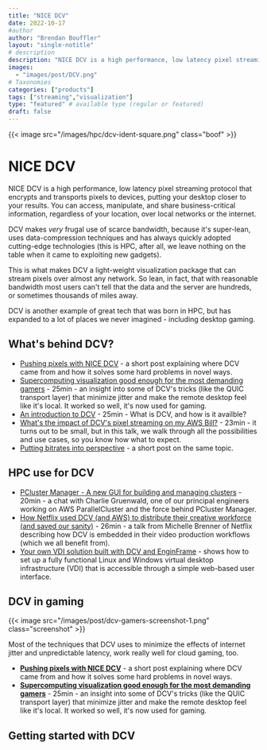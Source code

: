 ```yaml
---
title: "NICE DCV"
date: 2022-10-17
#author
author: "Brendan Bouffler"
layout: "single-notitle"
# description
description: "NICE DCV is a high performance, low latency pixel streaming protocol that encrypts and transports pixels to devices, putting your desktop closer to your results. You can access, manipulate, and share business-critical information, regardless of your location, over local networks or the internet."
images:
  - "images/post/DCV.png"
# Taxonomies
categories: ["products"]
tags: ["streaming","visualization"]
type: "featured" # available type (regular or featured)
draft: false
---
```


<style>
.boof {
  float:right !important;
  width:350px;
  padding: 10px;
  }
</style>

{{< image src="/images/hpc/dcv-ident-square.png" class="boof" >}}

# NICE DCV

NICE DCV is a high performance, low latency pixel streaming protocol that encrypts and transports pixels to devices, putting your desktop closer to your results. You can access, manipulate, and share business-critical information, regardless of your location, over local networks or the internet.

DCV makes *very* frugal use of scarce bandwidth, because it's super-lean, uses data-compression techniques and has always quickly adopted cutting-edge technologies (this is HPC, after all, we leave nothing on the table when it came to exploiting new gadgets).

This is what makes DCV a light-weight visualization package that can stream pixels over almost any network. So lean, in fact, that with reasonable bandwidth most users can't tell that the data and the server are hundreds, or sometimes thousands of miles away.

DCV is another example of great tech that was born in HPC, but has expanded to a lot of places we never imagined - including desktop gaming.
## What's behind DCV?

- [Pushing pixels with NICE DCV](https://aws.amazon.com/blogs/hpc/pushing-pixels-with-nice-dcv/) - a short post explaining where DCV came from and how it solves some hard problems in novel ways.
- [Supercomputing visualization good enough for the most demanding gamers](https://youtu.be/_L-U_ET4qrw) - 25min - an insight into some of DCV's tricks (like the QUIC transport layer) that minimize jitter and make the remote desktop feel like it's local. It worked so well, it's now used for gaming.
- [An introduction to DCV](https://youtu.be/-mhNktbKmAc) - 25min - What is DCV, and how is it availble?
- [What's the impact of DCV's pixel streaming on my AWS Bill?](https://youtu.be/-YBh4d_zKxc) - 23min - it turns out to be small, but in this talk, we walk through all the possibilities and use cases, so you know how what to expect.
- [Putting bitrates into perspective](https://aws.amazon.com/blogs/hpc/putting-bitrates-into-perspective/) - a short post on the same topic.

## HPC use for DCV
- [PCluster Manager - A new GUI for building and managing clusters]() - 20min - a chat with Charlie Gruenwald, one of our principal engineers working on AWS ParallelCluster and the force behind PCluster Manager.
- [How Netflix used DCV (and AWS) to distribute their creative workforce (and saved our sanity)](https://youtu.be/PUAeBQ98Odc) - 26min - a talk from Michelle Brenner of Netflix describing how DCV is embedded in their video production workflows (which we all benefit from).
- [Your own VDI solution built with DCV and EnginFrame](https://aws.amazon.com/blogs/hpc/a-vdi-solution-with-enginframe-and-nice-dcv-session-manager-built-with-aws-cdk/) - shows how to set up a fully functional Linux and Windows virtual desktop infrastructure (VDI) that is accessible through a simple web-based user interface.

## DCV in gaming

<style>
.screenshot {
  float:right !important;
  width:500px;
  padding: 10px;
  }
</style>

{{< image src="/images/post/dcv-gamers-screenshot-1.png" class="screenshot" >}}

Most of the techniques that DCV uses to minimize the effects of internet jitter and unpredictable latency, work really well for cloud gaming, too.

- **[Pushing pixels with NICE DCV](https://aws.amazon.com/blogs/hpc/pushing-pixels-with-nice-dcv/)** - a short post explaining where DCV came from and how it solves some hard problems in novel ways.
- **[Supercomputing visualization good enough for the most demanding gamers](https://youtu.be/_L-U_ET4qrw)** - 25min - an insight into some of DCV's tricks (like the QUIC transport layer) that minimize jitter and make the remote desktop feel like it's local. It worked so well, it's now used for gaming.

## Getting started with DCV

